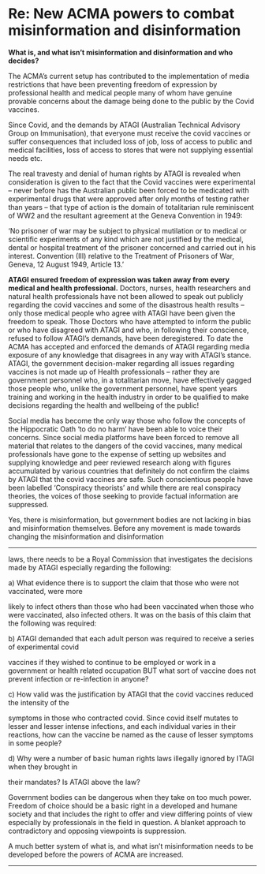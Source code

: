 # Re: New ACMA powers to combat misinformation and disinformation

**What is, and what isn’t misinformation and disinformation and who decides?**

The ACMA’s current setup has contributed to the implementation of media restrictions that have been
preventing freedom of expression by professional health and medical people many of whom have
genuine provable concerns about the damage being done to the public by the Covid vaccines.

Since Covid, and the demands by ATAGI (Australian Technical Advisory Group on Immunisation), that
everyone must receive the covid vaccines or suffer consequences that included loss of job, loss of access
to public and medical facilities, loss of access to stores that were not supplying essential needs etc.

The real travesty and denial of human rights by ATAGI is revealed when consideration is given to the fact
that the Covid vaccines were experimental – never before has the Australian public been forced to be
medicated with experimental drugs that were approved after only months of testing rather than years –
that type of action is the domain of totalitarian rule reminiscent of WW2 and the resultant agreement at
the Geneva Convention in 1949:

‘No prisoner of war may be subject to physical mutilation or to medical or scientific experiments
of any kind which are not justified by the medical, dental or hospital treatment of the prisoner
concerned and carried out in his interest. Convention (III) relative to the Treatment of Prisoners
of War, Geneva, 12 August 1949, Article 13.’

**ATAGI ensured freedom of expression was taken away from every medical and health professional.**
Doctors, nurses, health researchers and natural health professionals have not been allowed to speak out
publicly regarding the covid vaccines and some of the disastrous health results – only those medical
people who agree with ATAGI have been given the freedom to speak. Those Doctors who have
attempted to inform the public or who have disagreed with ATAGI and who, in following their
conscience, refused to follow ATAGI’s demands, have been deregistered. To date the ACMA has accepted
and enforced the demands of ATAGI regarding media exposure of any knowledge that disagrees in any
way with ATAGI’s stance. ATAGI, the government decision-maker regarding all issues regarding vaccines
is not made up of Health professionals – rather they are government personnel who, in a totalitarian
move, have effectively gagged those people who, unlike the government personnel, have spent years
training and working in the health industry in order to be qualified to make decisions regarding the
health and wellbeing of the public!

Social media has become the only way those who follow the concepts of the Hippocratic Oath ‘to do no
harm’ have been able to voice their concerns. Since social media platforms have been forced to remove
all material that relates to the dangers of the covid vaccines, many medical professionals have gone to
the expense of setting up websites and supplying knowledge and peer reviewed research along with
figures accumulated by various countries that definitely do not confirm the claims by ATAGI that the
covid vaccines are safe. Such conscientious people have been labelled ‘Conspiracy theorists’ and while
there are real conspiracy theories, the voices of those seeking to provide factual information are
suppressed.

Yes, there is misinformation, but government bodies are not lacking in bias and misinformation
themselves. Before any movement is made towards changing the misinformation and disinformation


-----

laws, there needs to be a Royal Commission that investigates the decisions made by ATAGI especially
regarding the following:

a) What evidence there is to support the claim that those who were not vaccinated, were more

likely to infect others than those who had been vaccinated when those who were vaccinated,
also infected others. It was on the basis of this claim that the following was required:

b) ATAGI demanded that each adult person was required to receive a series of experimental covid

vaccines if they wished to continue to be employed or work in a government or health related
occupation BUT what sort of vaccine does not prevent infection or re-infection in anyone?

c) How valid was the justification by ATAGI that the covid vaccines reduced the intensity of the

symptoms in those who contracted covid. Since covid itself mutates to lesser and lesser intense
infections, and each individual varies in their reactions, how can the vaccine be named as the
cause of lesser symptoms in some people?

d) Why were a number of basic human rights laws illegally ignored by ITAGI when they brought in

their mandates? Is ATAGI above the law?

Government bodies can be dangerous when they take on too much power. Freedom of choice should be
a basic right in a developed and humane society and that includes the right to offer and view differing
points of view especially by professionals in the field in question. A blanket approach to contradictory
and opposing viewpoints is suppression.

A much better system of what is, and what isn’t misinformation needs to be developed before the
powers of ACMA are increased.


-----

